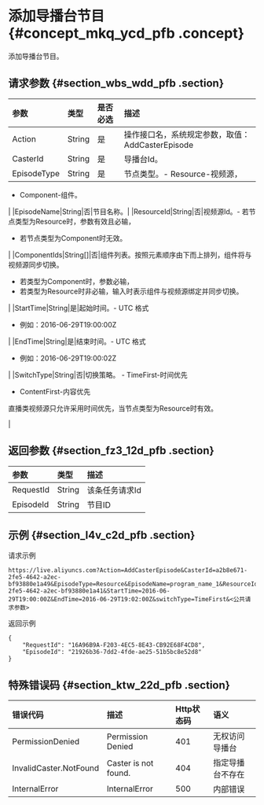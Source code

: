 # 添加导播台节目 {#concept_mkq_ycd_pfb .concept}

添加导播台节目。

## 请求参数 {#section_wbs_wdd_pfb .section}

|参数|类型|是否必选|描述|
|:-|:-|:---|:-|
|Action|String|是|操作接口名，系统规定参数，取值：AddCasterEpisode|
|CasterId|String|是|导播台Id。|
|EpisodeType|String|是|节点类型。-   Resource-视频源，
-   Component-组件。

|
|EpisodeName|String|否|节目名称。|
|ResourceId|String|否|视频源Id。-   若节点类型为Resource时，参数有效且必输，
-   若节点类型为Component时无效。

|
|ComponentIds|String\[\]|否|组件列表。按照元素顺序由下而上排列，组件将与视频源同步切换。

-   若类型为Component时，参数必输，
-   若类型为Resource时非必输，输入时表示组件与视频源绑定并同步切换。

|
|StartTime|String|是|起始时间。-   UTC 格式
-   例如：2016-06-29T19:00:00Z

|
|EndTime|String|是|结束时间。-   UTC 格式
-   例如：2016-06-29T19:00:02Z

|
|SwitchType|String|否|切换策略。 -   TimeFirst-时间优先
-   ContentFirst-内容优先

直播类视频源只允许采用时间优先，当节点类型为Resource时有效。

|

## 返回参数 {#section_fz3_12d_pfb .section}

|参数|类型|描述|
|:-|:-|:-|
|RequestId|String|该条任务请求Id|
|EpisodeId|String|节目ID|

## 示例 {#section_l4v_c2d_pfb .section}

请求示例

```
https://live.aliyuncs.com?Action=AddCasterEpisode&CasterId=a2b8e671-2fe5-4642-a2ec-bf93880e1a49&EpisodeType=Resource&EpisodeName=program_name_1&ResourceId=a2b8e671-2fe5-4642-a2ec-bf93880e1a41&StartTime=2016-06-29T19:00:00Z&EndTime=2016-06-29T19:02:00Z&switchType=TimeFirst&<公共请求参数>
```

返回示例

```
{
    "RequestId": "16A96B9A-F203-4EC5-8E43-CB92E68F4CD8",
    "EpisodeId": "21926b36-7dd2-4fde-ae25-51b5bc8e52d8"
}
```

## 特殊错误码 {#section_ktw_22d_pfb .section}

|错误代码|描述|Http状态码|语义|
|:---|:-|:------|:-|
|PermissionDenied|Permission Denied|401|无权访问导播台|
|InvalidCaster.NotFound|Caster is not found.|404|指定导播台不存在|
|InternalError|InternalError|500|内部错误|

